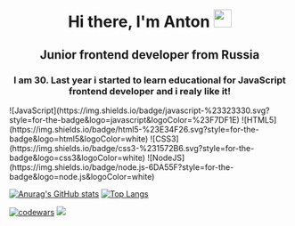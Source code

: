 <h1 align="center">Hi there, I'm Anton 
<img src="https://github.com/blackcater/blackcater/raw/main/images/Hi.gif" height="32"/></h1>
<h2 align="center">Junior frontend developer from Russia</h2>

<h3 align="center">I am 30. Last year i started to learn educational for JavaScript frontend developer and i realy like it!</h3> ![JavaScript](https://img.shields.io/badge/javascript-%23323330.svg?style=for-the-badge&logo=javascript&logoColor=%23F7DF1E) ![HTML5](https://img.shields.io/badge/html5-%23E34F26.svg?style=for-the-badge&logo=html5&logoColor=white) ![CSS3](https://img.shields.io/badge/css3-%231572B6.svg?style=for-the-badge&logo=css3&logoColor=white) ![NodeJS](https://img.shields.io/badge/node.js-6DA55F?style=for-the-badge&logo=node.js&logoColor=white)

[![Anurag's GitHub stats](https://github-readme-stats.vercel.app/api?username=Meetyouafter)](https://github.com/anuraghazra/github-readme-stats) [![Top Langs](https://github-readme-stats.vercel.app/api/top-langs/?username=Meetyouafter&layout=compact)](https://github.com/anuraghazra/github-readme-stats)

[![codewars](https://www.codewars.com/users/Meetyouafter/badges/micro)](https://www.codewars.com/users/Meetyouafter) 
![](https://komarev.com/ghpvc/?username=Meetyouafter)

